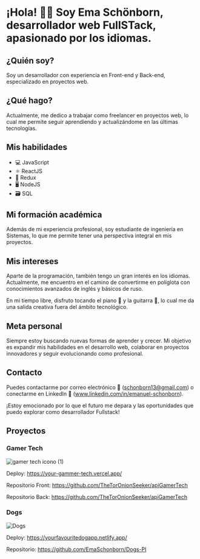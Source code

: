 # ¡Hola! 👋🏼 Soy Ema Schönborn, desarrollador web FullSTack, apasionado por los idiomas.

## ¿Quién soy? ##
Soy un desarrollador con experiencia en Front-end y Back-end, especializado en proyectos web.

## ¿Qué hago? ##
Actualmente, me dedico a trabajar como freelancer en proyectos web, lo cual me permite seguir aprendiendo y actualizándome en las últimas tecnologías.

## Mis habilidades ##
- 💻 JavaScript
- ⚛️ ReactJS
- 🔄 Redux
- 🖥️ NodeJS
- 🗃️ SQL

## Mi formación académica ##
Además de mi experiencia profesional, soy estudiante de ingeniería en Sistemas, lo que me permite tener una perspectiva integral en mis proyectos.

## Mis intereses ##
Aparte de la programación, también tengo un gran interés en los idiomas. Actualmente, me encuentro en el camino de convertirme en políglota con conocimientos avanzados de inglés y básicos de ruso.

En mi tiempo libre, disfruto tocando el piano 🎹 y la guitarra 🎸, lo cual me da una salida creativa fuera del ámbito tecnológico.

## Meta personal ##
Siempre estoy buscando nuevas formas de aprender y crecer. Mi objetivo es expandir mis habilidades en el desarrollo web, colaborar en proyectos innovadores y seguir evolucionando como profesional.

## Contacto ##
Puedes contactarme por correo electrónico 📧 (schonborn13@gmail.com) o conectarme en LinkedIn 📎 (www.linkedin.com/in/emanuel-schonborn).

¡Estoy emocionado por lo que el futuro me depara y las oportunidades que puedo explorar como desarrollador Fullstack!

## Proyectos ##

### Gamer Tech ###
![gamer tech icono (1)](https://github.com/EmaSchonborn/EmaSchonborn/assets/98197086/b2af62b3-2641-4cbf-af16-52b483f8652e)


Deploy: https://your-gammer-tech.vercel.app/

Repositorio Front: https://github.com/TheTorOnionSeeker/apiGamerTech

Repositorio Back: https://github.com/TheTorOnionSeeker/apiGamerTech


### Dogs ###
![Dogs](https://github.com/EmaSchonborn/EmaSchonborn/assets/98197086/3703b1a9-3c11-426e-9f26-e6e905a0bdb5)

Deploy: https://yourfavouritedogapp.netlify.app/

Repositorio: https://github.com/EmaSchonborn/Dogs-PI

